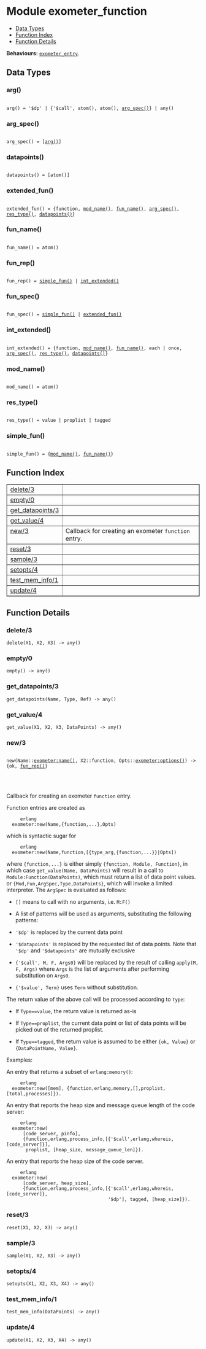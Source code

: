 

# Module exometer_function #
* [Data Types](#types)
* [Function Index](#index)
* [Function Details](#functions)

__Behaviours:__ [`exometer_entry`](exometer_entry.md).

<a name="types"></a>

## Data Types ##




### <a name="type-arg">arg()</a> ###



<pre><code>
arg() = '$dp' | {'$call', atom(), atom(), <a href="#type-arg_spec">arg_spec()</a>} | any()
</code></pre>





### <a name="type-arg_spec">arg_spec()</a> ###



<pre><code>
arg_spec() = [<a href="#type-arg">arg()</a>]
</code></pre>





### <a name="type-datapoints">datapoints()</a> ###



<pre><code>
datapoints() = [atom()]
</code></pre>





### <a name="type-extended_fun">extended_fun()</a> ###



<pre><code>
extended_fun() = {function, <a href="#type-mod_name">mod_name()</a>, <a href="#type-fun_name">fun_name()</a>, <a href="#type-arg_spec">arg_spec()</a>, <a href="#type-res_type">res_type()</a>, <a href="#type-datapoints">datapoints()</a>}
</code></pre>





### <a name="type-fun_name">fun_name()</a> ###



<pre><code>
fun_name() = atom()
</code></pre>





### <a name="type-fun_rep">fun_rep()</a> ###



<pre><code>
fun_rep() = <a href="#type-simple_fun">simple_fun()</a> | <a href="#type-int_extended">int_extended()</a>
</code></pre>





### <a name="type-fun_spec">fun_spec()</a> ###



<pre><code>
fun_spec() = <a href="#type-simple_fun">simple_fun()</a> | <a href="#type-extended_fun">extended_fun()</a>
</code></pre>





### <a name="type-int_extended">int_extended()</a> ###



<pre><code>
int_extended() = {function, <a href="#type-mod_name">mod_name()</a>, <a href="#type-fun_name">fun_name()</a>, each | once, <a href="#type-arg_spec">arg_spec()</a>, <a href="#type-res_type">res_type()</a>, <a href="#type-datapoints">datapoints()</a>}
</code></pre>





### <a name="type-mod_name">mod_name()</a> ###



<pre><code>
mod_name() = atom()
</code></pre>





### <a name="type-res_type">res_type()</a> ###



<pre><code>
res_type() = value | proplist | tagged
</code></pre>





### <a name="type-simple_fun">simple_fun()</a> ###



<pre><code>
simple_fun() = {<a href="#type-mod_name">mod_name()</a>, <a href="#type-fun_name">fun_name()</a>}
</code></pre>


<a name="index"></a>

## Function Index ##


<table width="100%" border="1" cellspacing="0" cellpadding="2" summary="function index"><tr><td valign="top"><a href="#delete-3">delete/3</a></td><td></td></tr><tr><td valign="top"><a href="#empty-0">empty/0</a></td><td></td></tr><tr><td valign="top"><a href="#get_datapoints-3">get_datapoints/3</a></td><td></td></tr><tr><td valign="top"><a href="#get_value-4">get_value/4</a></td><td></td></tr><tr><td valign="top"><a href="#new-3">new/3</a></td><td>Callback for creating an exometer <code>function</code> entry.</td></tr><tr><td valign="top"><a href="#reset-3">reset/3</a></td><td></td></tr><tr><td valign="top"><a href="#sample-3">sample/3</a></td><td></td></tr><tr><td valign="top"><a href="#setopts-4">setopts/4</a></td><td></td></tr><tr><td valign="top"><a href="#test_mem_info-1">test_mem_info/1</a></td><td></td></tr><tr><td valign="top"><a href="#update-4">update/4</a></td><td></td></tr></table>


<a name="functions"></a>

## Function Details ##

<a name="delete-3"></a>

### delete/3 ###

`delete(X1, X2, X3) -> any()`


<a name="empty-0"></a>

### empty/0 ###

`empty() -> any()`


<a name="get_datapoints-3"></a>

### get_datapoints/3 ###

`get_datapoints(Name, Type, Ref) -> any()`


<a name="get_value-4"></a>

### get_value/4 ###

`get_value(X1, X2, X3, DataPoints) -> any()`


<a name="new-3"></a>

### new/3 ###


<pre><code>
new(Name::<a href="exometer.md#type-name">exometer:name()</a>, X2::function, Opts::<a href="exometer.md#type-options">exometer:options()</a>) -&gt; {ok, <a href="#type-fun_rep">fun_rep()</a>}
</code></pre>

<br></br>



Callback for creating an exometer `function` entry.


Function entries are created as

```
     erlang
  exometer:new(Name,{function,...},Opts)
```

which is syntactic sugar for

```
     erlang
  exometer:new(Name,function,[{type_arg,{function,...}}|Opts])
```

where `{function,...}` is either simply `{function, Module, Function}`,
in which case `get_value(Name, DataPoints)` will result in a call to
`Module:Function(DataPoints)`, which must return a list of data point values.
or `{Mod,Fun,ArgSpec,Type,DataPoints}`, which will invoke a limited
interpreter. The `ArgSpec` is evaluated as follows:

* `[]` means to call with no arguments, i.e. `M:F()`

* A list of patterns will be used as arguments, substituting the
following patterns:

* `'$dp'` is replaced by the current data point

* `'$datapoints'` is replaced by the requested list of
data points. Note that `'$dp'` and
`'$datapoints'` are mutually exclusive

* `{'$call', M, F, Args0}` will be replaced by the result
of calling `apply(M, F, Args)` where `Args` is the list of
arguments after performing substitution on `Args0`.

* `{'$value', Term}` uses `Term` without
substitution.




The return value of the above call will be processed according to `Type`:

* If `Type==value`, the return value is returned as-is

* If `Type==proplist`, the current data point or list of data points
will be picked out of the returned proplist.

* If `Type==tagged`, the return value is assumed to be either
`{ok, Value}` or `{DataPointName, Value}`.




Examples:



An entry that returns a subset of `erlang:memory()`:



```
     erlang
  exometer:new([mem], {function,erlang,memory,[],proplist,[total,processes]}).
```



An entry that reports the heap size and message queue length of the
code server:



```
     erlang
  exometer:new(
      [code_server, pinfo],
      {function,erlang,process_info,[{'$call',erlang,whereis,[code_server]}],
       proplist, [heap_size, message_queue_len]}).
```



An entry that reports the heap size of the code server.



```
     erlang
  exometer:new(
      [code_server, heap_size],
      {function,erlang,process_info,[{'$call',erlang,whereis,[code_server]},
                                     '$dp'], tagged, [heap_size]}).
```


<a name="reset-3"></a>

### reset/3 ###

`reset(X1, X2, X3) -> any()`


<a name="sample-3"></a>

### sample/3 ###

`sample(X1, X2, X3) -> any()`


<a name="setopts-4"></a>

### setopts/4 ###

`setopts(X1, X2, X3, X4) -> any()`


<a name="test_mem_info-1"></a>

### test_mem_info/1 ###

`test_mem_info(DataPoints) -> any()`


<a name="update-4"></a>

### update/4 ###

`update(X1, X2, X3, X4) -> any()`


